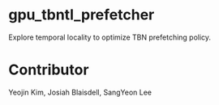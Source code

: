 # gpu_tbntl_prefetcher
Explore temporal locality to optimize TBN prefetching policy. 

# Contributor
Yeojin Kim, Josiah Blaisdell, SangYeon Lee
